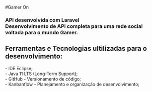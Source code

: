 #Gamer On

<h3>
API desenvolvida com Laravel<br>
Desenvolvimento de API completa para uma rede social voltada para o mundo Gamer.
</h3>

<h2>Ferramentas e Tecnologias ultilizadas para o desenvolvimento:</h2>
- IDE Eclipse;<br>
- Java 11 LTS (Long-Term Support);<br>
- GitHub - Versionamento de código;<br>
- Kanbanflow - Planejamento e organização de desenvolvimento;<br>
